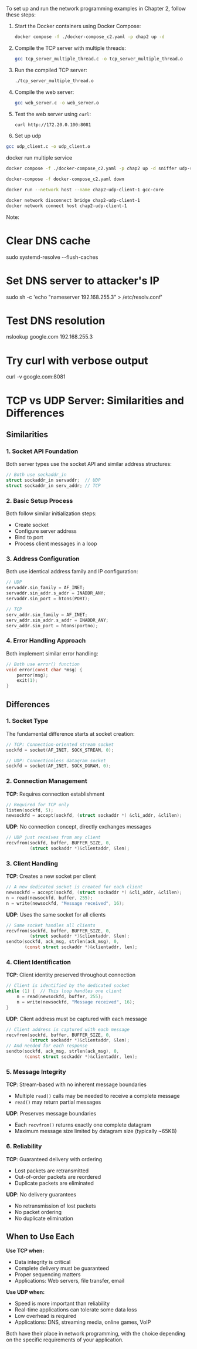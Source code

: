 To set up and run the network programming examples in Chapter 2, follow these steps:

1. Start the Docker containers using Docker Compose:

   ```sh
   docker compose -f ./docker-compose_c2.yaml -p chap2 up -d
   ```

2. Compile the TCP server with multiple threads:

   ```sh
   gcc tcp_server_multiple_thread.c -o tcp_server_multiple_thread.o
   ```

3. Run the compiled TCP server:

   ```sh
   ./tcp_server_multiple_thread.o
   ```

4. Compile the web server:

   ```sh
   gcc web_server.c -o web_server.o
   ```

5. Test the web server using `curl`:

   ```sh
   curl http://172.20.0.100:8081
   ```

6. Set up udp

```sh
gcc udp_client.c -o udp_client.o
```

docker run multiple service

```sh
docker compose -f ./docker-compose_c2.yaml -p chap2 up -d sniffer udp-server cli-client1
```

```sh
docker-compose -f docker-compose_c2.yaml down
```

```sh
docker run --network host --name chap2-udp-client-1 gcc-core
```

```sh
docker network disconnect bridge chap2-udp-client-1
docker network connect host chap2-udp-client-1
```

Note:

# Clear DNS cache

sudo systemd-resolve --flush-caches

# Set DNS server to attacker's IP

sudo sh -c 'echo "nameserver 192.168.255.3" > /etc/resolv.conf'

# Test DNS resolution

nslookup google.com 192.168.255.3

# Try curl with verbose output

curl -v google.com:8081

# TCP vs UDP Server: Similarities and Differences

## Similarities

### 1. Socket API Foundation

Both server types use the socket API and similar address structures:

```c
// Both use sockaddr_in
struct sockaddr_in servaddr;  // UDP
struct sockaddr_in serv_addr; // TCP
```

### 2. Basic Setup Process

Both follow similar initialization steps:

- Create socket
- Configure server address
- Bind to port
- Process client messages in a loop

### 3. Address Configuration

Both use identical address family and IP configuration:

```c
// UDP
servaddr.sin_family = AF_INET;
servaddr.sin_addr.s_addr = INADDR_ANY;
servaddr.sin_port = htons(PORT);

// TCP
serv_addr.sin_family = AF_INET;
serv_addr.sin_addr.s_addr = INADDR_ANY;
serv_addr.sin_port = htons(portno);
```

### 4. Error Handling Approach

Both implement similar error handling:

```c
// Both use error() function
void error(const char *msg) {
    perror(msg);
    exit(1);
}
```

## Differences

### 1. Socket Type

The fundamental difference starts at socket creation:

```c
// TCP: Connection-oriented stream socket
sockfd = socket(AF_INET, SOCK_STREAM, 0);

// UDP: Connectionless datagram socket
sockfd = socket(AF_INET, SOCK_DGRAM, 0);
```

### 2. Connection Management

**TCP**: Requires connection establishment

```c
// Required for TCP only
listen(sockfd, 5);
newsockfd = accept(sockfd, (struct sockaddr *) &cli_addr, &clilen);
```

**UDP**: No connection concept, directly exchanges messages

```c
// UDP just receives from any client
recvfrom(sockfd, buffer, BUFFER_SIZE, 0,
         (struct sockaddr *)&clientaddr, &len);
```

### 3. Client Handling

**TCP**: Creates a new socket per client

```c
// A new dedicated socket is created for each client
newsockfd = accept(sockfd, (struct sockaddr *) &cli_addr, &clilen);
n = read(newsockfd, buffer, 255);
n = write(newsockfd, "Message received", 16);
```

**UDP**: Uses the same socket for all clients

```c
// Same socket handles all clients
recvfrom(sockfd, buffer, BUFFER_SIZE, 0,
         (struct sockaddr *)&clientaddr, &len);
sendto(sockfd, ack_msg, strlen(ack_msg), 0,
       (const struct sockaddr *)&clientaddr, len);
```

### 4. Client Identification

**TCP**: Client identity preserved throughout connection

```c
// Client is identified by the dedicated socket
while (1) {  // This loop handles one client
    n = read(newsockfd, buffer, 255);
    n = write(newsockfd, "Message received", 16);
}
```

**UDP**: Client address must be captured with each message

```c
// Client address is captured with each message
recvfrom(sockfd, buffer, BUFFER_SIZE, 0,
         (struct sockaddr *)&clientaddr, &len);
// And needed for each response
sendto(sockfd, ack_msg, strlen(ack_msg), 0,
       (const struct sockaddr *)&clientaddr, len);
```

### 5. Message Integrity

**TCP**: Stream-based with no inherent message boundaries

- Multiple `read()` calls may be needed to receive a complete message
- `read()` may return partial messages

**UDP**: Preserves message boundaries

- Each `recvfrom()` returns exactly one complete datagram
- Maximum message size limited by datagram size (typically ~65KB)

### 6. Reliability

**TCP**: Guaranteed delivery with ordering

- Lost packets are retransmitted
- Out-of-order packets are reordered
- Duplicate packets are eliminated

**UDP**: No delivery guarantees

- No retransmission of lost packets
- No packet ordering
- No duplicate elimination

## When to Use Each

**Use TCP when:**

- Data integrity is critical
- Complete delivery must be guaranteed
- Proper sequencing matters
- Applications: Web servers, file transfer, email

**Use UDP when:**

- Speed is more important than reliability
- Real-time applications can tolerate some data loss
- Low overhead is required
- Applications: DNS, streaming media, online games, VoIP

Both have their place in network programming, with the choice depending on the specific requirements of your application.
